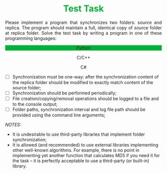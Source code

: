 <h1 style="text-align: center; color: #00b336;">Test Task</h1>

<p style="text-align: justify;">Please implement a program that synchronizes two folders: source and replica. The program should maintain a full, identical copy of source folder at replica folder. Solve the test task by writing a program in one of these programming languages:</p>

<p style="text-align: center; background-color: #00b336">Python</p>
<p style="text-align: center;">C/C++</p>
<p style="text-align: center;">C#</p>


- [ ] Synchronization must be one-way: after the synchronization content of the 
replica folder should be modified to exactly match content of the source folder;
- [ ] Synchronization should be performed periodically;
- [ ] File creation/copying/removal operations should be logged to a file and to the console output;
- [ ] Folder paths, synchronization interval and log file path should be provided 
using the command line arguments;

*NOTES:*
- It is undesirable to use third-party libraries that implement folder 
synchronization;
- It is allowed (and recommended) to use external libraries implementing other 
well-known algorithms. For example, there is no point in implementing yet 
another function that calculates MD5 if you need it for the task – it is 
perfectly acceptable to use a third-party (or built-in) library.
